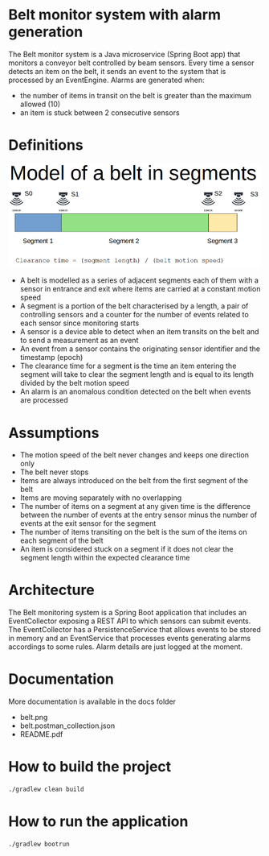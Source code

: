# Belt monitor system with alarm generation
The Belt monitor system is a Java microservice (Spring Boot app) that monitors a conveyor belt controlled by beam sensors.
Every time a sensor detects an item on the belt, it sends an event to the system that is processed by an EventEngine.
Alarms are generated when:
- the number of items in transit on the belt is greater than the maximum allowed (10)
- an item is stuck between 2 consecutive sensors

# Definitions
![plot](./docs/belt.png)
- A belt is modelled as a series of adjacent segments each of them with a sensor in entrance and exit where items are carried at a constant motion speed
- A segment is a portion of the belt characterised by a length, a pair of controlling sensors and a counter for the number of events related to each sensor since monitoring starts
- A sensor is a device able to detect when an item transits on the belt and to send a measurement as an event
- An event from a sensor contains the originating sensor identifier and the timestamp (epoch)
- The clearance time for a segment is the time an item entering the segment will take to clear the segment length and is equal to its length divided by the belt motion speed
- An alarm is an anomalous condition detected on the belt when events are processed

# Assumptions
- The motion speed of the belt never changes and keeps one direction only
- The belt never stops
- Items are always introduced on the belt from the first segment of the belt
- Items are moving separately with no overlapping
- The number of items on a segment at any given time is the difference between the number of events at the entry sensor minus the number of events at the exit sensor for the segment
- The number of items transiting on the belt is the sum of the items on each segment of the belt
- An item is considered stuck on a segment if it does not clear the segment length within the expected clearance time

# Architecture
The Belt monitoring system is a Spring Boot application that includes an EventCollector exposing a REST API to which sensors can submit events.
The EventCollector has a PersistenceService that allows events to be stored in memory and an EventService that processes events generating alarms accordings to some rules. Alarm details are just logged at the moment.

# Documentation
More documentation is available in the docs folder
- belt.png
- belt.postman_collection.json
- README.pdf

# How to build the project
```sh
./gradlew clean build
```

# How to run the application
```sh
./gradlew bootrun
```
